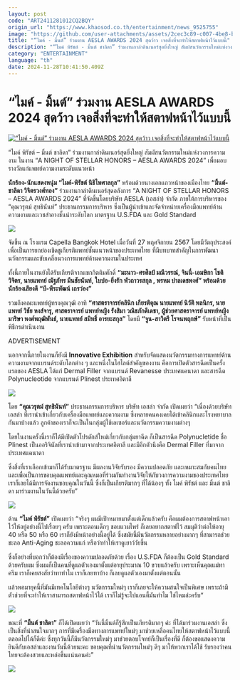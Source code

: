 ```yaml
---
layout: post
code: "ART2411281012CQ2BQY"
origin_url: "https://www.khaosod.co.th/entertainment/news_9525755"
image: "https://github.com/user-attachments/assets/2cec3c89-c007-4be8-bf5e-50fa05901730"
title: "“ไมค์ - มิ้นต์” ร่วมงาน AESLA AWARDS 2024 สุดว้าว เจอสิ่งที่จะทำให้สตาฟหน้าไว้แบบนี้"
description: "“ไมค์ พิรัชต์ - มิ้นต์ ชาลิดา” ร่วมงานกาล่าดินเนอร์สุดยิ่งใหญ่ สัมผัสนวัตกรรมใหม่แห่งวงการความงาม ในงาน “A NIGHT OF STELLAR HONORS - AESLA AWARDS 2024”"
category: "ENTERTAINMENT"
language: "th"
date: 2024-11-28T10:41:50.409Z
---
```


# “ไมค์ - มิ้นต์” ร่วมงาน AESLA AWARDS 2024 สุดว้าว เจอสิ่งที่จะทำให้สตาฟหน้าไว้แบบนี้

[![“ไมค์ - มิ้นต์” ร่วมงาน AESLA AWARDS 2024 สุดว้าว เจอสิ่งที่จะทำให้สตาฟหน้าไว้แบบนี้](https://www.khaosod.co.th/wpapp/uploads/2024/11/ยาว-แดง-6.jpg "“ไมค์ - มิ้นต์” ร่วมงาน AESLA AWARDS 2024 สุดว้าว เจอสิ่งที่จะทำให้สตาฟหน้าไว้แบบนี้")](https://www.khaosod.co.th/wpapp/uploads/2024/11/ยาว-แดง-6.jpg)

“ไมค์ พิรัชต์ – มิ้นต์ ชาลิดา” ร่วมงานกาล่าดินเนอร์สุดยิ่งใหญ่ สัมผัสนวัตกรรมใหม่แห่งวงการความงาม ในงาน “A NIGHT OF STELLAR HONORS – AESLA AWARDS 2024” เพื่อมอบรางวัลแก่แพทย์ความงามระดับแนวหน้า

**นักร้อง-นักแสดงหนุ่ม “ไมค์-พิรัชต์ นิธิไพศาลกุล”** พร้อมด้วยนางเอกแถวหน้าของเมืองไทย **“มิ้นต์-ชาลิดา วิจิตรวงศ์ทอง”** ร่วมงานกาล่าดินเนอร์สุดอลังการ “A NIGHT OF STELLAR HONORS – AESLA AWARDS 2024” ที่จัดขึ้นโดยบริษัท AESLA (เอสล่า) จำกัด ภายใต้การบริหารของ “คุณวรุตม์ สุทธินันท์” ประธานกรรมการบริหาร ซึ่งเป็นผู้นำเข้าและจัดจำหน่ายเครื่องมือแพทย์ด้านความงามและเวชสำอางชั้นนำระดับโลก มาตรฐาน U.S.FDA และ Gold Standard

![](https://www.khaosod.co.th/wpapp/uploads/2024/11/1-7.png)

จัดขึ้น ณ โรงแรม Capella Bangkok Hotel เมื่อวันที่ 27 พฤศจิกายน 2567 โดยมีวัตถุประสงค์เพื่อเป็นการยกย่องเชิดชูเกียรติแพทย์ชั้นแนวหน้าของประเทศไทย ที่มีบทบาทสำคัญในการพัฒนานวัตกรรมและขับเคลื่อนวงการแพทย์ด้านความงามในประเทศ

ทั้งนี้ภายในงานยังได้รับเกียรติจากแขกกิตติมศักดิ์ **“มะนาว-ศรศิลป์ มณีวรรณ์, จินนี่-เอมษิกา โชติวิจิตร, นายแพทย์ ณัฐภัทร มีนชัยนันท์, ใบปอ-ยิ่งรัก พัวถาวรสกุล , พรหม ปาลเดชพงศ์” พร้อมด้วยนักร้องเสียงดี “บี-พีระพัฒน์ เถรว่อง”**

รวมถึงคณะแพทย์ผู้ทรงคุณวุฒิ อาทิ **“ศาสตราจารย์คลินิก เกียรติคุณ นายแพทย์ นิวัติ พลนิกร, นายแพทย์ วิชัย หงส์จารุ, ศาสตราจารย์ แพทย์หญิง รังสิมา วณิชภักดีเดชา, ผู้ช่วยศาสตราจารย์ แพทย์หญิง มาริษา พงศ์พฤฒิพันธ์, นายแพทย์ สมิทธิ์ อารยะสกุล”** โดยมี **“จูน-สาวิตรี โรจนพฤกษ์”** รับหน้าที่เป็นพิธีกรดำเนินงาน

ADVERTISEMENT

นอกจากนี้ภายในงานก็ยังมี **Innovative Exhibition** สำหรับจัดแสดงนวัตกรรมทางการแพทย์ด้านความงามจากแบรนด์ระดับโลกต่าง ๆ และหนึ่งในไฮไลต์สำคัญของงาน คือการเปิดตัวสารฉีดเป็นครั้งแรกของ AESLA ได้แก่ Dermal Filler จากแบรนด์ Revanesse ประเทศแคนาดา และสารฉีด Polynucleotide จากแบรนด์ Plinest ประเทศอิตาลี

![](https://www.khaosod.co.th/wpapp/uploads/2024/11/5-1.png)

โดย **“คุณวรุตม์ สุทธินันท์”** ประธานกรรมการบริหาร บริษัท เอสล่า จำกัด เปิดเผยว่า “เนื่องด้วยบริษัทเอสล่า ที่เรานำเข้าเกี่ยวกับเครื่องมือแพทย์และความงาม ซึ่งหลายคนคงเคยได้เข้าคลินิกและโรงพยาบาลกันมาบ้างแล้ว ลูกค้าของเราก็จะเป็นในกลุ่มผู้ใช้เลเซอร์และนวัตกรรมความงามต่างๆ

โดยในงานครั้งนี้เราก็ได้มีเปิดตัวโปรดักส์ใหม่เกี่ยวกับกลุ่มยาฉีด ก็เป็นสารฉีด Polynucletide ชื่อ Plinest เป็นออริจินัลที่เรานำเข้ามาจากประเทศอิตาลี และมีอีกตัวนึงคือ Dermal Filler ที่มาจากประเทศแคนาดา

ซึ่งสิ่งที่เราเลือกเข้ามาก็ได้รับมาตรฐาน มีผลงานวิจัยรับรอง มีความปลอดภัย และเหมาะสมกับคนไทย และเพื่อเป็นการขอบคุณแพทย์และคุณหมอที่ร่วมกันทำงานวิจัยให้กับวงการความงามของประเทศไทย เราก็เลยได้มีการจัดงานขอบคุณในวันนี้ ซึ่งก็เป็นเกียรติมากๆ ที่ได้น้องๆ ทั้ง ไมค์ พิรัชต์ และ มิ้นต์ ชาลิดา มาร่วมงานในวันนี้ด้วยครับ”

![](https://www.khaosod.co.th/wpapp/uploads/2024/11/2-6.png)

ด้าน **“ไมค์ พิรัชต์”** เปิดเผยว่า “จริงๆ ผมมีเป้าหมายมาตั้งแต่เด็กแล้วครับ คือผมต้องการสตาฟหน้าเอาไว้ให้อยู่อย่างนี้ไปเรื่อยๆ ครับ เพราะตอนเด็กๆ ชอบแวมไพร์ ก็เลยอยากสตาฟไว้ สมมุติว่าต่อให้อายุ 40 หรือ 50 หรือ 60 เราก็ยังมีหน้าอย่างนี้อยู่ได้ ซึ่งสมัยนี้มีนวัตกรรมหลายอย่างมากๆ ที่สามารถช่วยชะลอ Anti-Aging ชะลอความแก่ หรือว่าทำให้เราดูเยาว์วัยขึ้น

ซึ่งก็อย่างที่บอกว่าก็ต้องมีเรื่องของความปลอดภัยด้วย เรื่อง U.S.FDA ก็ต้องเป็น Gold Standard ด้วยครับผม ซึ่งผมก็เป็นคนที่ดูแลตัวเองมาตั้งแต่อายุประมาณ 10 ขวบแล้วครับ เพราะเห็นคุณแม่ทาครีม เราก็เคยสงสัยว่าทาทำไม เราก็เลยทาบ้าง ก็เลยดูแลตัวเองมาตั้งแต่ตอนนั้น

แล้วพอมายุคนี้ที่มันมีเทคโนโลยีต่างๆ นวัตกรรมใหม่ๆ เราก็เลยจะให้ความสนใจเป็นพิเศษ เพราะถ้ามีตัวช่วยที่จะทำให้เราสามารถสตาฟหน้าไว้ได้ เราก็ไม่รู้จะไปแอนตี้มันทำไม ใช่ไหมล่ะครับ“

![](https://www.khaosod.co.th/wpapp/uploads/2024/11/3-6.png)

ขณะที่ **“มิ้นต์ ชาลิดา”** ก็ได้เปิดเผยว่า “วันนี้มิ้นต์ก็รู้สึกเป็นเกียรติมากๆ ค่ะ ที่ได้มาร่วมงานเอสล่า ซึ่งเป็นสิ่งที่น่าสนใจมากๆ การที่มีเครื่องมือทางการแพทย์ใหม่ๆ มาช่วยเหลือคนไทยให้สตาฟหน้าไว้แบบนี้ตลอดไปได้ก็ดีค่ะ ซึ่งทุกวันนี้ก็มีนวัตกรรมใหม่ๆ มาช่วยตอบโจทย์ก็เป็นเรื่องที่ดี ก็ต้องขอแสดงความยินดีกับเอสล่าและงานวันนี้ด้วยนะคะ ขอบคุณที่นำนวัตกรรมใหม่ๆ ดีๆ มาให้พวกเราได้ใช้ รับรองว่าคนไทยจะต้องสวยและหล่อขึ้นแน่นอนค่ะ”

![](https://www.khaosod.co.th/wpapp/uploads/2024/11/4-2.png)